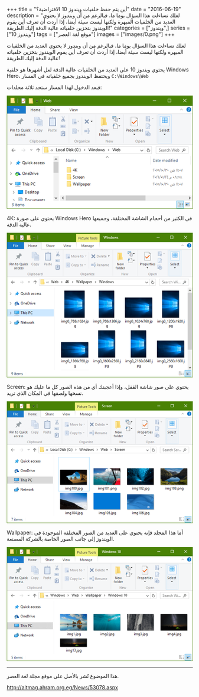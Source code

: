 +++
title = "أين يتم حفظ خلفيات ويندوز 10 الافتراضية؟"
date = "2016-06-19"
description = "لعلك تساءلت هذا السؤال يوما ما، فبالرغم من أن ويندوز لا يحتوي العديد من الخلفيات المبهرة ولكنها ليست سيئة أيضا، إذا أردت أن تعرف أين يقوم الويندوز بتخزين خلفياته عالية الدقة إليك الطريقة!"
categories = ["ويندوز",]
series = ["ويندوز 10"]
tags = ["موقع لغة العصر"]
images = ["images/0.png"]
+++

لعلك تساءلت هذا السؤال يوما ما، فبالرغم من أن ويندوز لا يحتوي العديد من الخلفيات المبهرة ولكنها ليست سيئة أيضا، إذا أردت أن تعرف أين يقوم الويندوز بتخزين خلفياته عالية الدقة إليك الطريقة!

يحتوي ويندوز 10 على العديد من الخلفيات عالية الدقة لعل أشهرها هو خلفية Windows Hero، ويحتفظ الويندوز بجميع خلفياته في المسار `C:\Windows\Web`

فبعد الدخول لهذا المسار ستجد ثلاثة مجلدات:

![1](images/1.png)

4K: يحتوي على صورة Windows Hero في الكثير من أحجام الشاشة المختلفة، وجميعها عالية الدقة.

![2](images/2.png)

Screen: يحتوي على صور شاشة القفل، وإذا أعجبتك أي من هذه الصور كل ما عليك هو نسخها ولصقها في المكان الذي تريد.

![3](images/3.png)

Wallpaper: أما هذا المجلد فإنه يحتوي على العديد من الصور المختلفة الموجودة في الويندوز إلى جانب الصور الخاصة بالشركة المصنعة.

![4](images/4.png)

---
هذا الموضوع نٌشر باﻷصل على موقع مجلة لغة العصر.

http://aitmag.ahram.org.eg/News/53078.aspx